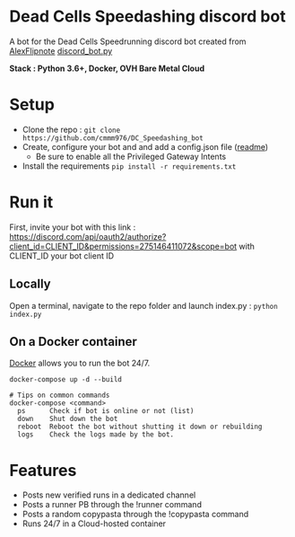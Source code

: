 # Dead Cells Speedashing discord bot

A bot for the Dead Cells Speedrunning discord bot created from [AlexFlipnote](https://github.com/AlexFlipnote/) [discord_bot.py](https://github.com/AlexFlipnote/discord_bot.py)

**Stack : Python 3.6+, Docker, OVH Bare Metal Cloud**

# Setup
 * Clone the repo : `git clone https://github.com/cmmm976/DC_Speedashing_bot`
 * Create, configure your bot and and add a config.json file ([readme](https://github.com/AlexFlipnote/discord_bot.py#readme))
    * Be sure to enable all the Privileged Gateway Intents
 * Install the requirements `pip install -r requirements.txt`

# Run it

First, invite your bot with this link : https://discord.com/api/oauth2/authorize?client_id=CLIENT_ID&permissions=275146411072&scope=bot with CLIENT_ID your bot client ID

## Locally
Open a terminal, navigate to the repo folder and launch index.py : `python index.py`

## On a Docker container
[Docker](https://docs.docker.com/install/) allows you to run the bot 24/7.
```# Build and run the Dockerfile
docker-compose up -d --build

# Tips on common commands
docker-compose <command>
  ps      Check if bot is online or not (list)
  down    Shut down the bot
  reboot  Reboot the bot without shutting it down or rebuilding
  logs    Check the logs made by the bot.
```
# Features
 * Posts new verified runs in a dedicated channel
 * Posts a runner PB through the !runner command
 * Posts a random copypasta through the !copypasta command
 * Runs 24/7 in a Cloud-hosted container
 
